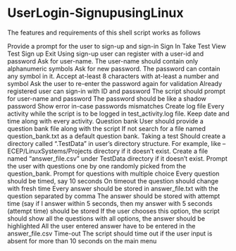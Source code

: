 # UserLogin-SignupusingLinux

The features and requirements of this shell script works as follows

Provide a prompt for the user to sign-up and sign-in
Sign In
Take Test
View Test
Sign up
Exit
 Using sign-up user can register with a user-id and password
Ask for user-name. The user-name should contain only alphanumeric symbols
Ask for new password. The password can contain any symbol in it. Accept at-least 8 characters
with at-least a number and symbol
Ask the user to re-enter the password again for validation
Already registered user can sign-in with ID and password
The script should prompt for user-name and password
The password should be like a shadow password
Show error in-case passwords mismatches
Create log file
Every activity while the script is to be logged in test_activity.log file.
Keep date and time along with every activity.
Question bank
User should provide a question bank file along with the script
If not search for a file named question_bank.txt as a default question bank.
Taking a test
Should create a directory called “.TestData” in user’s directory structure. For example, like –  ECEP/LinuxSystems/Projects directory if it doesn’t exist.
Create a file named “answer_file.csv” under TestData directory if it doesn’t exist.
Prompt the user with questions one by one randomly picked from the question_bank.
Prompt for questions with multiple choice
Every question should be timed, say 10 seconds
On timeout the question should change with fresh time
Every answer should be stored in answer_file.txt with the question separated by comma
The answer should be stored with attempt time (say if I answer within 5 seconds, then my answer with 5 seconds (attempt time) should be stored
If the user chooses this option, the script should show all the questions with all options, the answer should be highlighted
All the user entered answer have to be entered in the answer_file.csv
Time-out
The script should time out if the user input is absent for more than 10 seconds on the main menu
